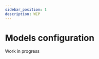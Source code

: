 ```yaml
---
sidebar_position: 1
description: WIP
---
```


# Models configuration

<span className="chip chip--primary">Work in progress</span>
